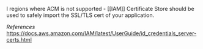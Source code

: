 I regions where ACM is not supported - [[IAM]] Certificate Store should be used to safely import the SSL/TLS cert of your application.

*References*
https://docs.aws.amazon.com/IAM/latest/UserGuide/id_credentials_server-certs.html